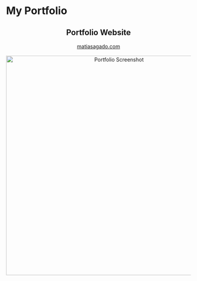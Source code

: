 # My Portfolio

<div align="center">
  <h2>Portfolio Website</h2>
  <a href="https://matiasagado.com" target="_blank">matiasagado.com</a>
  <br />
  <br />
  <img src="public/assets/project1.jpeg" alt="Portfolio Screenshot" width="600px" />
</div>
